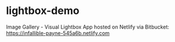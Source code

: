 # lightbox-demo
Image Gallery - Visual Lightbox App hosted on Netlify via Bitbucket: https://infallible-payne-545a6b.netlify.com
